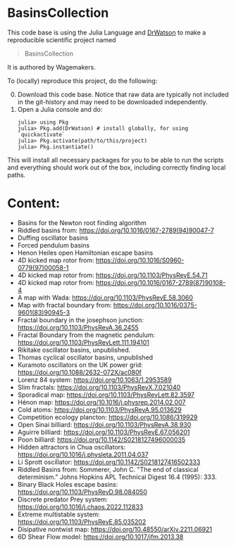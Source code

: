 # BasinsCollection

This code base is using the Julia Language and [DrWatson](https://juliadynamics.github.io/DrWatson.jl/stable/)
to make a reproducible scientific project named
> BasinsCollection

It is authored by Wagemakers.

To (locally) reproduce this project, do the following:

0. Download this code base. Notice that raw data are typically not included in the
   git-history and may need to be downloaded independently.
1. Open a Julia console and do:
   ```
   julia> using Pkg
   julia> Pkg.add(DrWatson) # install globally, for using `quickactivate`
   julia> Pkg.activate(path/to/this/project)
   julia> Pkg.instantiate()
   ```

This will install all necessary packages for you to be able to run the scripts and
everything should work out of the box, including correctly finding local paths.


# Content: 

* Basins for the Newton root finding algorithm
* Riddled basins from: https://doi.org/10.1016/0167-2789(94)90047-7
* Duffing oscillator basins 
* Forced pendulum basins
* Henon Heiles open Hamiltonian escape basins 
* 4D kicked map rotor from: https://doi.org/10.1016/S0960-0779(97)00058-1
* 4D kicked map rotor from: https://doi.org/10.1103/PhysRevE.54.71
* 4D kicked map rotor from: https://doi.org/10.1016/0167-2789(87)90108-4
* A map with Wada: https://doi.org/10.1103/PhysRevE.58.3060
* Map with fractal boundary from: https://doi.org/10.1016/0375-9601(83)90945-3
* Fractal boundary in the josephson junction: https://doi.org/10.1103/PhysRevA.36.2455 
* Fractal Boundary from the magnetic pendulum: https://doi.org/10.1103/PhysRevLett.111.194101
* Rikitake oscillator basins, unpublished.
* Thomas cyclical oscillator basins, unpublished
* Kuramoto oscillators on the UK power grid: https://doi.org/10.1088/2632-072X/ac080f
* Lorenz 84 system: https://doi.org/10.1063/1.2953589
* Slim fractals: https://doi.org/10.1103/PhysRevX.7.021040
* Sporadical map: https://doi.org/10.1103/PhysRevLett.82.3597
* Hénon map: https://doi.org/10.1016/j.physrep.2014.02.007
* Cold atoms: https://doi.org/10.1103/PhysRevA.95.013629
* Competition ecology plancton: https://doi.org/10.1086/319929
* Open Sinai billiard: https://doi.org/10.1103/PhysRevA.38.930
* Aguirre billiard: https://doi.org/10.1103/PhysRevE.67.056201
* Poon billiard: https://doi.org/10.1142/S0218127496000035
* Hidden attractors in Chua oscillators: https://doi.org/10.1016/j.physleta.2011.04.037
* Li Sprott oscillator: https://doi.org/10.1142/S0218127416502333 
* Riddled Basins from: Sommerer, John C. "The end of classical determinism." Johns Hopkins APL Technical Digest 16.4 (1995): 333.
* Binary Black Holes escape basins: https://doi.org/10.1103/PhysRevD.98.084050
* Discrete predator Prey system: https://doi.org/10.1016/j.chaos.2022.112833
* Extreme multistable system: https://doi.org/10.1103/PhysRevE.85.035202
* Disipative nontwist map: https://doi.org/10.48550/arXiv.2211.06921
* 6D Shear Flow model: https://doi.org/10.1017/jfm.2013.38
